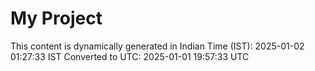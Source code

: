 # My Project

This content is dynamically generated in Indian Time (IST): 2025-01-02 01:27:33 IST
Converted to UTC: 2025-01-01 19:57:33 UTC
